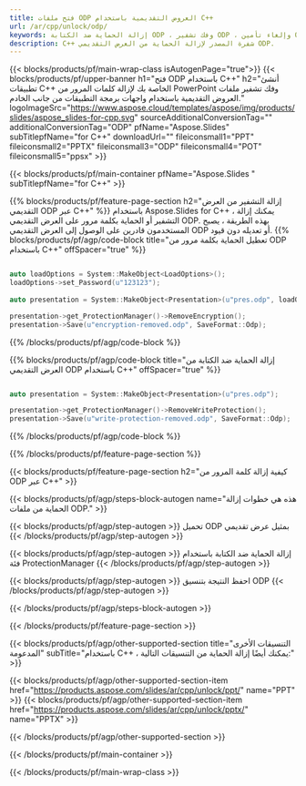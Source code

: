 ```yaml
---
title: فتح ملفات ODP العروض التقديمية باستخدام C++
url: /ar/cpp/unlock/odp/
keywords: إزالة الحماية ضد الكتابة ODP ، وفك تشفير ODP ، وإلغاء تأمين ODP Presentation ، وإلغاء الحماية ODP
description: C++ شفرة المصدر لإزالة الحماية من العرض التقديمي ODP.
---
```


{{< blocks/products/pf/main-wrap-class isAutogenPage="true">}}
{{< blocks/products/pf/upper-banner h1="فتح ODP باستخدام C++" h2="أنشئ تطبيقات C++ الخاصة بك لإزالة كلمات المرور من PowerPoint وفك تشفير ملفات العروض التقديمية باستخدام واجهات برمجة التطبيقات من جانب الخادم." logoImageSrc="https://www.aspose.cloud/templates/aspose/img/products/slides/aspose_slides-for-cpp.svg" sourceAdditionalConversionTag="" additionalConversionTag="ODP" pfName="Aspose.Slides" subTitlepfName="for C++" downloadUrl="" fileiconsmall1="PPT" fileiconsmall2="PPTX" fileiconsmall3="ODP" fileiconsmall4="POT" fileiconsmall5="ppsx" >}}

{{< blocks/products/pf/main-container pfName="Aspose.Slides " subTitlepfName="for C++" >}}

{{% blocks/products/pf/feature-page-section  h2="إزالة التشفير من العرض التقديمي ODP عبر C++" %}}
باستخدام Aspose.Slides for C++ ، يمكنك إزالة التشفير أو الحماية بكلمة مرور على العرض التقديمي ODP. بهذه الطريقة ، يصبح المستخدمون قادرين على الوصول إلى العرض التقديمي ODP أو تعديله دون قيود.
{{% blocks/products/pf/agp/code-block title="تعطيل الحماية بكلمة مرور من ODP باستخدام C++" offSpacer="true" %}}

```cpp

auto loadOptions = System::MakeObject<LoadOptions>();
loadOptions->set_Password(u"123123");
    
auto presentation = System::MakeObject<Presentation>(u"pres.odp", loadOptions);

presentation->get_ProtectionManager()->RemoveEncryption();
presentation->Save(u"encryption-removed.odp", SaveFormat::Odp);
```

{{% /blocks/products/pf/agp/code-block %}}

{{% blocks/products/pf/agp/code-block title="إزالة الحماية ضد الكتابة من العرض التقديمي ODP باستخدام C++" offSpacer="true" %}}

```cpp

auto presentation = System::MakeObject<Presentation>(u"pres.odp");

presentation->get_ProtectionManager()->RemoveWriteProtection();
presentation->Save(u"write-protection-removed.odp", SaveFormat::Odp);
```

{{% /blocks/products/pf/agp/code-block %}}

{{% /blocks/products/pf/feature-page-section %}}

{{< blocks/products/pf/feature-page-section  h2="كيفية إزالة كلمة المرور من ODP عبر C++" >}}

{{< blocks/products/pf/agp/steps-block-autogen name="هذه هي خطوات إزالة الحماية من ملفات ODP." >}}

{{< blocks/products/pf/agp/step-autogen >}}
تحميل ODP بمثيل عرض تقديمي
{{< /blocks/products/pf/agp/step-autogen >}}

{{< blocks/products/pf/agp/step-autogen >}}
إزالة الحماية ضد الكتابة باستخدام فئة ProtectionManager
{{< /blocks/products/pf/agp/step-autogen >}}

{{< blocks/products/pf/agp/step-autogen >}}
احفظ النتيجة بتنسيق ODP
{{< /blocks/products/pf/agp/step-autogen >}}

{{< /blocks/products/pf/agp/steps-block-autogen >}}

{{< /blocks/products/pf/feature-page-section >}}

{{< blocks/products/pf/agp/other-supported-section title="التنسيقات الأخرى المدعومة" subTitle="باستخدام C++ ، يمكنك أيضًا إزالة الحماية من التنسيقات التالية:" >}}

{{< blocks/products/pf/agp/other-supported-section-item href="https://products.aspose.com/slides/ar/cpp/unlock/ppt/" name="PPT" >}}
{{< blocks/products/pf/agp/other-supported-section-item href="https://products.aspose.com/slides/ar/cpp/unlock/pptx/" name="PPTX" >}}


{{< /blocks/products/pf/agp/other-supported-section >}}

{{< /blocks/products/pf/main-container >}}
    
{{< /blocks/products/pf/main-wrap-class >}}